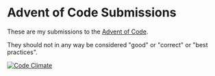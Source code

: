 # Advent of Code Submissions

These are my submissions to the [Advent of Code](http://adventofcode.com).

They should not in any way be considered "good" or "correct" or "best practices".

[![Code Climate](https://codeclimate.com/github/cjs/adventofcode/badges/gpa.svg)](https://codeclimate.com/github/cjs/adventofcode)
